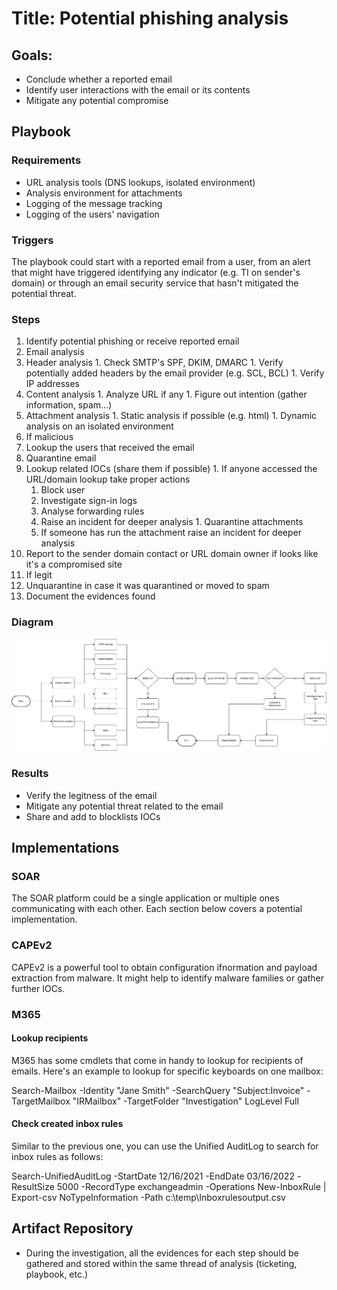 # Title: Potential phishing analysis

## Goals:
  * Conclude whether a reported email
  * Identify user interactions with the email or its contents
  * Mitigate any potential compromise

## Playbook
### Requirements
   * URL analysis tools (DNS lookups, isolated environment)
   * Analysis environment for attachments
   * Logging of the message tracking
   * Logging of the users' navigation

### Triggers
   The playbook could start with a reported email from a user, from an alert 
   that might have triggered identifying any indicator (e.g. TI on sender's 
   domain) or through an email security service that hasn't mitigated the 
   potential threat.

### Steps

1. Identify potential phishing or receive reported email
1. Email analysis
  1. Header analysis
    1. Check SMTP's SPF, DKIM, DMARC
    1. Verify potentially added headers by the email provider (e.g. SCL, BCL)
    1. Verify IP addresses
  1. Content analysis
    1. Analyze URL if any
    1. Figure out intention (gather information, spam...)
  1. Attachment analysis
    1. Static analysis if possible (e.g. html)
    1. Dynamic analysis on an isolated environment
1. If malicious
  1. Lookup the users that received the email
  1. Quarantine email
  1. Lookup related IOCs (share them if possible)
    1. If anyone accessed the URL/domain lookup take proper actions
      1. Block user
      1. Investigate sign-in logs
      1. Analyse forwarding rules
      1. Raise an incident for deeper analysis
    1. Quarantine attachments
      1. If someone has run the attachment raise an incident for deeper analysis
  1. Report to the sender domain contact or URL domain owner if looks like it's 
  a compromised site
1. If legit
  1. Unquarantine in case it was quarantined or moved to spam
  1. Document the evidences found


### Diagram
![Generic Potential Phishing Diagram](./diagram.png)

### Results
  * Verify the legitness of the email
  * Mitigate any potential threat related to the email
  * Share and add to blocklists IOCs

## Implementations


### SOAR

The SOAR platform could be a single application or multiple ones communicating
with each other. Each section below covers a potential implementation.

### CAPEv2
CAPEv2 is a powerful tool to obtain configuration ifnormation and payload 
extraction from malware. It might help to identify malware families or gather 
further IOCs.

### M365 

#### Lookup recipients
M365 has some cmdlets that come in handy to lookup for recipients of emails. 
Here's an example to lookup for specific keyboards on one mailbox:

Search-Mailbox -Identity "Jane Smith" -SearchQuery "Subject:Invoice" 
-TargetMailbox "IRMailbox" -TargetFolder "Investigation" LogLevel Full

#### Check created inbox rules
Similar to the previous one, you can use the Unified AuditLog to search for 
inbox rules as follows:

Search-UnifiedAuditLog -StartDate 12/16/2021 -EndDate 03/16/2022 
-ResultSize 5000 -RecordType exchangeadmin -Operations New-InboxRule 
| Export-csv NoTypeInformation -Path c:\temp\Inboxrulesoutput.csv


## Artifact Repository
  * During the investigation, all the evidences for each step should be gathered
   and stored within the same thread of analysis (ticketing, playbook, etc.)

